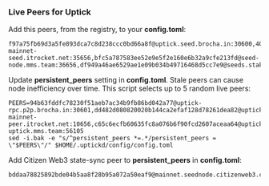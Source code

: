 ### Live Peers for Uptick

Add this peers, from the registry, to your **config.toml**:

```
f97a75fb69d3a5fe893dca7c8d238ccc0bd66a8f@uptick.seed.brocha.in:30600,400f3d9e30b69e78a7fb891f60d76fa3c73f0ecc@uptick.rpc.kjnodes.com:11559,e71bae28852a0b603f7360ec17fe91e7f065f324@uptick-mainnet-seed.itrocket.net:35656,bfc5a787583ee52e9e5f2e160e6b32a9cfe213fd@seed-node.mms.team:36656,df949a46ae6529ae1e09b034b49716468d5cc7e9@seeds.stakerhouse.com:10656,8542cd7e6bf9d260fef543bc49e59be5a3fa9074@seed.publicnode.com:26656
```

Update **persistent_peers** setting in **config.toml**. Stale peers can cause node inefficiency over time. This script selects up to 5 random live peers:

```
PEERS=94b63fddfc78230f51aeb7ac34b9fb86bd042a77@uptick-rpc.p2p.brocha.in:30601,dd482d080820020b144ca2efaf128d78261dea82@uptick-mainnet-peer.itrocket.net:10656,c65c6ecfb60635fc8a076b6f90fcd2607aceaa64@uptick.peers.stavr.tech:3156,37604dc6535a2f1b91e38c35f77b5be4a93c35b2@45.77.168.172:26656,038aca614e49ec4e5e3a06c875976a94c478cb09@65.108.195.29:21656,3ffde1aaf638c681fb4bd3fa24f0786f68a16611@peer-uptick.mms.team:56105
sed -i.bak -e "s/^persistent_peers *=.*/persistent_peers = \"$PEERS\"/" $HOME/.uptickd/config/config.toml
```

Add Citizen Web3 state-sync peer to **persistent_peers** in **config.toml**:

```
bddaa78825892bde04b5aa8f28b95a072a50eaf9@mainnet.seednode.citizenweb3.com:29656
```
